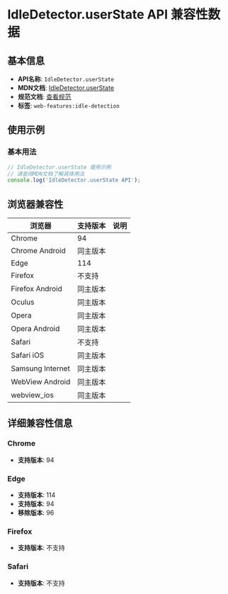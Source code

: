 # IdleDetector.userState API 兼容性数据

## 基本信息

- **API名称**: `IdleDetector.userState`
- **MDN文档**: [IdleDetector.userState](https://developer.mozilla.org/docs/Web/API/IdleDetector/userState)
- **规范文档**: [查看规范](https://wicg.github.io/idle-detection/#api-idledetector-userstate)
- **标签**: `web-features:idle-detection`

## 使用示例

### 基本用法

```javascript
// IdleDetector.userState 使用示例
// 请查阅MDN文档了解具体用法
console.log('IdleDetector.userState API');
```

## 浏览器兼容性

| 浏览器 | 支持版本 | 说明 |
|--------|----------|------|
| Chrome | 94 |  |
| Chrome Android | 同主版本 |  |
| Edge | 114 |  |
| Firefox | 不支持 |  |
| Firefox Android | 同主版本 |  |
| Oculus | 同主版本 |  |
| Opera | 同主版本 |  |
| Opera Android | 同主版本 |  |
| Safari | 不支持 |  |
| Safari iOS | 同主版本 |  |
| Samsung Internet | 同主版本 |  |
| WebView Android | 同主版本 |  |
| webview_ios | 同主版本 |  |

## 详细兼容性信息

### Chrome

- **支持版本**: 94

### Edge

- **支持版本**: 114
- **支持版本**: 94
- **移除版本**: 96

### Firefox

- **支持版本**: 不支持

### Safari

- **支持版本**: 不支持


